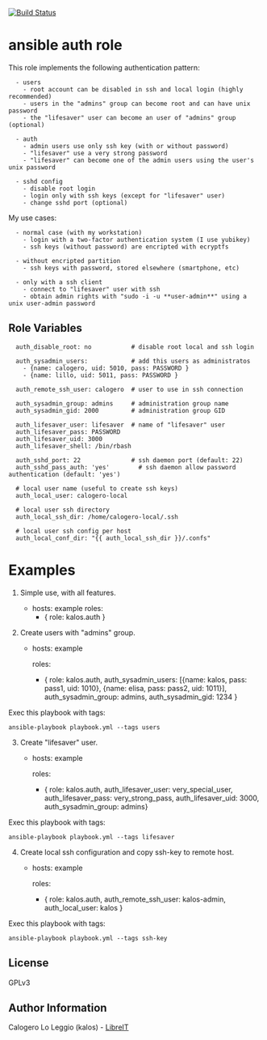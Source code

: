 [![Build Status](https://travis-ci.org/LibreIT/ansible-auth.png?branch=master)](https://travis-ci.org/LibreIT/ansible-auth)

ansible auth role
========

This role implements the following authentication pattern:

      - users
        - root account can be disabled in ssh and local login (highly recommended)
        - users in the "admins" group can become root and can have unix password
        - the "lifesaver" user can become an user of "admins" group (optional)

      - auth
        - admin users use only ssh key (with or without password)
        - "lifesaver" use a very strong password
        - "lifesaver" can become one of the admin users using the user's unix password

      - sshd config
        - disable root login
        - login only with ssh keys (except for "lifesaver" user)
        - change sshd port (optional)


My use cases:

      - normal case (with my workstation)
        - login with a two-factor authentication system (I use yubikey)
        - ssh keys (without password) are encripted with ecryptfs

      - without encripted partition
        - ssh keys with password, stored elsewhere (smartphone, etc)

      - only with a ssh client
        - connect to "lifesaver" user with ssh
        - obtain admin rights with "sudo -i -u **user-admin**" using a unix user-admin password

Role Variables
--------------

      auth_disable_root: no           # disable root local and ssh login  
      
      auth_sysadmin_users:            # add this users as administratos
        - {name: calogero, uid: 5010, pass: PASSWORD }
        - {name: lillo, uid: 5011, pass: PASSWORD }  
      
      auth_remote_ssh_user: calogero  # user to use in ssh connection  
      
      auth_sysadmin_group: admins     # administration group name
      auth_sysadmin_gid: 2000         # administration group GID  
      
      auth_lifesaver_user: lifesaver  # name of "lifesaver" user
      auth_lifesaver_pass: PASSWORD
      auth_lifesaver_uid: 3000
      auth_lifesaver_shell: /bin/rbash  
      
      auth_sshd_port: 22              # ssh daemon port (default: 22)  
      auth_sshd_pass_auth: 'yes'        # ssh daemon allow password authentication (default: 'yes')

      # local user name (useful to create ssh keys)
      auth_local_user: calogero-local

      # local user ssh directory
      auth_local_ssh_dir: /home/calogero-local/.ssh

      # local user ssh config per host
      auth_local_conf_dir: "{{ auth_local_ssh_dir }}/.confs"


Examples
========

1) Simple use, with all features.

    - hosts: example
      roles:
         - { role: kalos.auth }

2) Create users with "admins" group.

    - hosts: example

      roles:
        - { role: kalos.auth, auth_sysadmin_users:
                              [{name: kalos, pass: pass1, uid: 1010},
                               {name: elisa, pass: pass2, uid: 1011}],
                              auth_sysadmin_group: admins,
                              auth_sysadmin_gid: 1234 }

Exec this playbook with tags:

    ansible-playbook playbook.yml --tags users


3) Create "lifesaver" user.

    - hosts: example

      roles:
        - { role: kalos.auth, auth_lifesaver_user: very_special_user,
                              auth_lifesaver_pass: very_strong_pass,
                              auth_lifesaver_uid: 3000,
                              auth_sysadmin_group: admins}

Exec this playbook with tags:

    ansible-playbook playbook.yml --tags lifesaver


4) Create local ssh configuration and copy ssh-key to remote host.

    - hosts: example

      roles:
        - { role: kalos.auth, auth_remote_ssh_user: kalos-admin,
                              auth_local_user: kalos }

Exec this playbook with tags:

    ansible-playbook playbook.yml --tags ssh-key

License
-------

GPLv3

Author Information
------------------

Calogero Lo Leggio (kalos) - [LibreIT](http://LibreIT.org)
